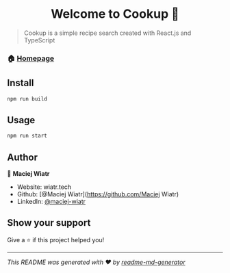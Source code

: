 <h1 align="center">Welcome to Cookup 👋</h1>
<p>
</p>

> Cookup is a simple recipe search created with React.js and TypeScript

### 🏠 [Homepage](https://cookup.wiatr.tech)

## Install

```sh
npm run build
```

## Usage

```sh
npm run start
```

## Author

👤 **Maciej Wiatr**

* Website: wiatr.tech
* Github: [@Maciej Wiatr](https://github.com/Maciej Wiatr)
* LinkedIn: [@maciej-wiatr](https://linkedin.com/in/maciej-wiatr)

## Show your support

Give a ⭐️ if this project helped you!

***
_This README was generated with ❤️ by [readme-md-generator](https://github.com/kefranabg/readme-md-generator)_
